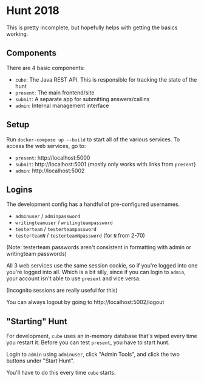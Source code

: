 Hunt 2018
=========

This is pretty incomplete, but hopefully helps with getting the basics
working.

Components
----------

There are 4 basic components:

 - `cube`: The Java REST API. This is responsible for tracking the state of the hunt
 - `present`: The main frontend/site
 - `submit`: A separate app for submitting answers/callins
 - `admin`: Internal management interface

Setup
-----

Run `docker-compose up --build` to start all of the various
services. To access the web services, go to:

 - `present`: http://localhost:5000
 - `submit`: http://localhost:5001 (mostly only works with links from `present`)
 - `admin`: http://localhost:5002

Logins
------

The development config has a handful of pre-configured usernames.

 - `adminuser` / `adminpassword`
 - `writingteamuser` / `writingteampassword`
 - `testerteam` / `testerteampassword`
 - `testerteamN` / `testerteamNpassword` (for `N` from 2-70)

(Note: testerteam passwords aren't consistent in formatting with admin
or writingteam passwords)

All 3 web services use the same session cookie, so if you're logged
into one you're logged into all. Which is a bit silly, since if you
can login to `admin`, your account isn't able to use `present` and
vice versa.

(Incognito sessions are really useful for this)

You can always logout by going to http://localhost:5002/logout

"Starting" Hunt
---------------

For development, `cube` uses an in-memory database that's wiped every
time you restart it. Before you can test `present`, you have to start
hunt.

Login to `admin` using `adminuser`, click "Admin Tools", and click the
two buttons under "Start Hunt".

You'll have to do this every time `cube` starts.
